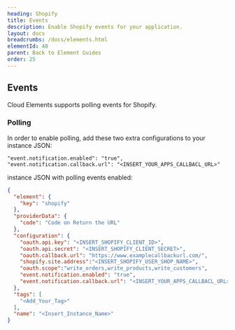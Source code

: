 ```yaml
---
heading: Shopify
title: Events
description: Enable Shopify events for your application.
layout: docs
breadcrumbs: /docs/elements.html
elementId: 48
parent: Back to Element Guides
order: 25
---
```


## Events

Cloud Elements supports polling events for Shopify.

### Polling

In order to enable polling, add these two extra configurations to your instance JSON:

```
"event.notification.enabled": "true",
"event.notification.callback.url": "<INSERT_YOUR_APPS_CALLBACL_URL>"
```

instance JSON with polling events enabled:

```json
{
  "element": {
    "key": "shopify"
  },
  "providerData": {
    "code": "Code on Return the URL"
  },
  "configuration": {
    "oauth.api.key": "<INSERT_SHOPIFY_CLIENT_ID>",
    "oauth.api.secret": "<INSERT_SHOPIFY_CLIENT_SECRET>",
    "oauth.callback.url": "https://www.examplecallbackurl.com/",
    "shopify.site.address":"<INSERT_SHOPIFY_USER_SHOP_NAME>",
    "oauth.scope":"write_orders,write_products,write_customers",
    "event.notification.enabled": "true",
    "event.notification.callback.url": "<INSERT_YOUR_APPS_CALLBACL_URL>"
  },
  "tags": [
    "<Add_Your_Tag>"
  ],
  "name": "<Insert_Instance_Name>"
}
```

